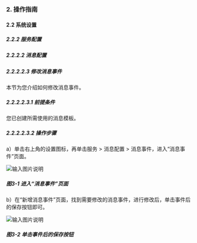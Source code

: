 ### 2. 操作指南

#### 2.2 系统设置

##### 2.2.2 服务配置

##### 2.2.2.2 消息配置

##### 2.2.2.2.3 修改消息事件

本节为您介绍如何修改消息事件。

##### 2.2.2.2.3.1 前提条件

您已创建所需使用的消息模板。

##### 2.2.2.2.3.2 操作步骤

a）单击右上角的设置图标，再单击服务 > 消息配置 > 消息事件，进入“消息事件”页面。

![输入图片说明](../../../../../images/SoFlu%E5%85%A8%E8%87%AA%E5%8A%A8%E6%B5%8B%E8%AF%95%E5%B9%B3%E5%8F%B0%E6%95%99%E7%A8%8B/2.%20%E6%93%8D%E4%BD%9C%E6%8C%87%E5%8D%97/2.%20%E7%B3%BB%E7%BB%9F%E8%AE%BE%E7%BD%AE/2.%20%E6%9C%8D%E5%8A%A1%E9%85%8D%E7%BD%AE/2.%20%E6%B6%88%E6%81%AF%E9%85%8D%E7%BD%AE/3-1.png)

##### 图3-1 进入“消息事件”页面

b）在“新增消息事件”页面，找到需要修改的消息事件，进行修改后，单击事件后的保存按钮即可。

![输入图片说明](../../../../../images/SoFlu%E5%85%A8%E8%87%AA%E5%8A%A8%E6%B5%8B%E8%AF%95%E5%B9%B3%E5%8F%B0%E6%95%99%E7%A8%8B/2.%20%E6%93%8D%E4%BD%9C%E6%8C%87%E5%8D%97/2.%20%E7%B3%BB%E7%BB%9F%E8%AE%BE%E7%BD%AE/2.%20%E6%9C%8D%E5%8A%A1%E9%85%8D%E7%BD%AE/2.%20%E6%B6%88%E6%81%AF%E9%85%8D%E7%BD%AE/3-2.png)

##### 图3-2 单击事件后的保存按钮
